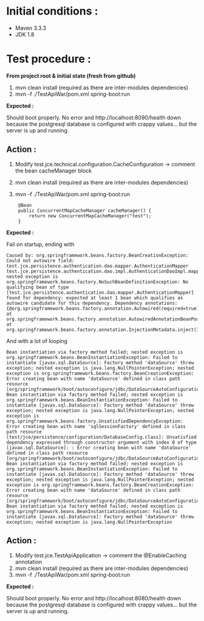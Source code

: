 Initial conditions :
=====
* Maven 3.3.3
* JDK 1.8


Test procedure :
=====
**From project root & initial state (fresh from github)**

 
1. mvn clean install (required as there are inter-modules dependencies)
2. mvn -f ./TestApiWar/pom.xml spring-boot:run


**Expected :**

Should boot properly. No error and http://localhost:8090/health down because the postgresql database is configured with crappy values... but the server is up and running.


Action :
-----


1. Modify test.jce.technical.configuration.CacheConfiguration -> comment the bean cacheManager block    
2. mvn clean install (required as there are inter-modules dependencies)
3. mvn -f ./TestApiWar/pom.xml spring-boot:run

        @Bean
        public ConcurrentMapCacheManager cacheManager() {
            return new ConcurrentMapCacheManager("test");
        }


**Expected :**

Fail on startup, ending with

    Caused by: org.springframework.beans.factory.BeanCreationException: Could not autowire field: test.jce.persistence.authentication.dao.mapper.AuthenticationMapper test.jce.persistence.authentication.dao.impl.AuthenticationDaoImpl.mapper; nested exception is org.springframework.beans.factory.NoSuchBeanDefinitionException: No qualifying bean of type [test.jce.persistence.authentication.dao.mapper.AuthenticationMapper] found for dependency: expected at least 1 bean which qualifies as autowire candidate for this dependency. Dependency annotations: {@org.springframework.beans.factory.annotation.Autowired(required=true)}
	at org.springframework.beans.factory.annotation.AutowiredAnnotationBeanPostProcessor$AutowiredFieldElement.inject(AutowiredAnnotationBeanPostProcessor.java:571)
   	at org.springframework.beans.factory.annotation.InjectionMetadata.inject(InjectionMetadata.java:88)
    	

And with a lot of looping 

    Bean instantiation via factory method failed; nested exception is org.springframework.beans.BeanInstantiationException: Failed to instantiate [javax.sql.DataSource]: Factory method 'dataSource' threw exception; nested exception is java.lang.NullPointerException; nested exception is org.springframework.beans.factory.BeanCreationException: Error creating bean with name 'dataSource' defined in class path resource [org/springframework/boot/autoconfigure/jdbc/DataSourceAutoConfiguration$NonEmbeddedConfiguration.class]: Bean instantiation via factory method failed; nested exception is org.springframework.beans.BeanInstantiationException: Failed to instantiate [javax.sql.DataSource]: Factory method 'dataSource' threw exception; nested exception is java.lang.NullPointerException; nested exception is org.springframework.beans.factory.UnsatisfiedDependencyException: Error creating bean with name 'sqlSessionFactory' defined in class path resource [test/jce/persistence/configuration/DatabaseConfig.class]: Unsatisfied dependency expressed through constructor argument with index 0 of type [javax.sql.DataSource]: : Error creating bean with name 'dataSource' defined in class path resource [org/springframework/boot/autoconfigure/jdbc/DataSourceAutoConfiguration$NonEmbeddedConfiguration.class]: Bean instantiation via factory method failed; nested exception is org.springframework.beans.BeanInstantiationException: Failed to instantiate [javax.sql.DataSource]: Factory method 'dataSource' threw exception; nested exception is java.lang.NullPointerException; nested exception is org.springframework.beans.factory.BeanCreationException: Error creating bean with name 'dataSource' defined in class path resource [org/springframework/boot/autoconfigure/jdbc/DataSourceAutoConfiguration$NonEmbeddedConfiguration.class]: Bean instantiation via factory method failed; nested exception is org.springframework.beans.BeanInstantiationException: Failed to instantiate [javax.sql.DataSource]: Factory method 'dataSource' threw exception; nested exception is java.lang.NullPointerException
    
Action :
-----

1. Modify test.jce.TestApiApplication -> comment the @EnableCaching annotation     
2. mvn clean install (required as there are inter-modules dependencies)
3. mvn -f ./TestApiWar/pom.xml spring-boot:run

**Expected :**

Should boot properly. No error and http://localhost:8080/health down because the postgresql database is configured with crappy values... but the server is up and running.